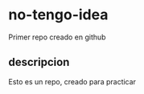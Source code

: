 # no-tengo-idea
Primer repo creado en github

## descripcion
Esto es un repo, creado para practicar
